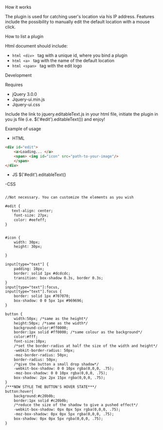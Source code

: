 How it works

The plugin is used for catching user's location via his IP address. Features include the possibility to manually edit the default location with a mouse click. 

How to list a plugin

Html document should include:
 - ```html <div> ``` tag with a unique id, where you bind a plugin 
 - ```html <a> ``` tag with the name of the default location
 - ```html <span> ``` tag with the edit logo 


Development

Requires

 - jQuery 3.0.0
 - Jquery-ui.min.js
 - Jquery-ui.css

Include the link to jquery.editableText.js in your html file, initiate the plugin in you js file (i.e. $('#edit').editableText()) and enjoy!

Example of usage

- HTML
```html
<div id="edit">
    <a>Loading... </a>
    <span> <img id="icon" src="path-to-your-image"/>
    </span>
</div>
```

- JS
$('#edit').editableText()

-CSS 
```html

//Not necessary. You can customize the elements as you wish

#edit {
   text-align: center;
    font-size: 27px;
    color: #eefeff;
}


#icon {
    width: 30px;
    height: 30px;

}

input[type="text"] {
    padding: 10px;
    border: solid 1px #dcdcdc;
    transition: box-shadow 0.3s, border 0.3s;
}
input[type="text"]:focus,
input[type="text"].focus {
    border: solid 1px #707070;
    box-shadow: 0 0 5px 1px #969696;
}

button {
    width:50px; /*same as the height*/
    height:50px; /*same as the width*/
    background-color:#ff0000;
    border:1px solid #ff0000; /*same colour as the background*/
    color:#fff;
    font-size:10px;
    /*set the border-radius at half the size of the width and height*/
    -webkit-border-radius: 50px;
    -moz-border-radius: 50px;
    border-radius: 50px;
    /*give the button a small drop shadow*/
    -webkit-box-shadow: 0 0 10px rgba(0,0,0, .75);
    -moz-box-shadow: 0 0 10px rgba(0,0,0, .75);
    box-shadow: 2px 2px 15px rgba(0,0,0, .75);
}
/***NOW STYLE THE BUTTON'S HOVER STATE***/
button:hover{
    background:#c20b0b;
    border:1px solid #c20b0b;
    /*reduce the size of the shadow to give a pushed effect*/
    -webkit-box-shadow: 0px 0px 5px rgba(0,0,0, .75);
    -moz-box-shadow: 0px 0px 5px rgba(0,0,0, .75);
    box-shadow: 0px 0px 5px rgba(0,0,0, .75);
}

```






